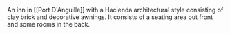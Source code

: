 An inn in [[Port D'Anguille]] with a Hacienda architectural style consisting of clay brick and decorative awnings. It consists of a seating area out front and some rooms in the back.